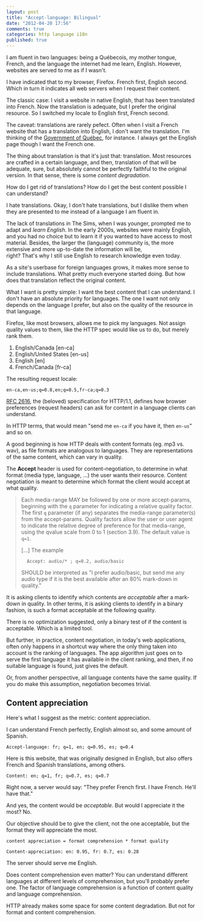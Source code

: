 ```yaml
---
layout: post
title: "Accept-language: Bilingual"
date: "2012-04-20 17:56"
comments: true
categories: http language i18n
published: true
---
```


I am fluent in two languages: being a Québecois, my mother tongue, 
French, and the language the internet had me learn, English. However, 
websites are served to me as if I wasn't.

I have indicated that to my browser, Firefox. French first, English 
second. Which in turn it indicates all web servers when I request their
content.

The classic case: I visit a website in native English, that has been 
translated into French. Now the translation is adequate, but I prefer
the original resource. So I switched my locale to English first, French
second.

The caveat: translations are rarely pefect. Often when I visit a 
French website that has a translation
into English, I don't want the translation. I'm thinking of the [Government of Québec][gouv], for
instance. I always get the English page though I want the French one.

The thing about translation is that it's just that: translation. Most
resources are crafted in a certain language, and then, translation of
that will be adequate, sure, but absolutely cannot be perfectly faithful
to the original version. In that sense, there is some 
*content degradation*.

How do I get rid of translations? How do I get the best content possible I can understand?

<!-- more -->

I hate translations. Okay, I don't hate translations, but I dislike 
them when they are presented to me instead of a language I am fluent in.

The lack of translations in The Sims, when I was younger, prompted me
to adapt and *learn English*. In the early 2000s, websites were mainly
English, and you had no choice but to learn it if you wanted to have
access to most material. Besides, the larger the (language) community 
is, the more extensive and more up-to-date the information will be,  
right? That's why I still use English to research knowledge even today.

As a site's userbase for foreign languages grows, it makes more sense to include
translations. What pretty much everyone started doing. But how does that translation reflect the original content.

What I want is pretty simple: I want the best content that I can understand.
I don't have an absolute priority for languages. The one I want not only
depends on the language I prefer, but also on the quality of the 
resource in that language.

Firefox, like most browsers, allows me to pick my languages. Not assign
quality values to them, like the HTTP spec would like us to do, but
merely rank them.

  1. English/Canada [en-ca]
  2. English/United States [en-us]
  3. English [en]
  4. French/Canada [fr-ca]

The resulting request locale:

    en-ca,en-us;q=0.8,en;q=0.5,fr-ca;q=0.3


[RFC 2616], the (beloved) specification for HTTP/1.1, defines how browser preferences (request headers) can ask for content in a language clients can understand.

In HTTP terms, that would mean "send me `en-ca` if you have it, then `en-us`" and so on.

A good beginning is how HTTP deals with content formats (eg. mp3 vs. wav), as file formats are analogous to languages. They are representations of the same content, which can vary in quality.

The **Accept** header is used for content-negotiation,
to determine in what format (media type, language, ...) the user wants
their resource. Content negotiation is meant to determine which format the client would accept at what quality. 

> Each media-range MAY be followed by one or more accept-params, 
> beginning with the `q` parameter for indicating a relative quality 
> factor. The first `q` parameter (if any) separates the media-range 
> parameter(s) from the accept-params. Quality factors allow the user 
> or user agent to indicate the relative degree of preference for that
> media-range, using the qvalue scale from 0 to 1 (section 3.9). The 
> default value is `q=1`.
> 
> [...] The example
>
>       Accept: audio/* ; q=0.2, audio/basic
>
> SHOULD be interpreted as "I prefer audio/basic, but send me any audio 
> type if it is the best available after an 80% mark-down in quality."

It is asking clients to identify which contents are *acceptable* after a mark-down in quality. In other terms, it is asking clients to identify in a binary fashion, is such a format acceptable at the following quality.

There is no optimization suggested, only a binary test of if the content is acceptable. Which is a limited tool. 

But further, in practice, content negotiation, 
in today's web applications, often 
only happens in a shortcut way where the only 
thing taken into account is the ranking of languages. The app algorithm just goes on to serve the first language it has available in the client ranking, and then, if no suitable language is found, just gives the default.

Or, from another
perspective, all language contents have the same quality. If you do make
this assumption, negotiation becomes trivial.

## Content appreciation
Here's what I suggest as the metric: content appreciation.

I can understand French perfectly, English almost so, and some amount of
Spanish.

    Accept-language: fr; q=1, en; q=0.95, es; q=0.4

Here is this website, that was originally designed in English, but also
offers French and Spanish translations, among others.

    Content: en; q=1, fr; q=0.7, es; q=0.7

Right now, a server would say: "They prefer French first. I have French.
He'll have that."

And yes, the content would be *acceptable*. But would I appreciate it 
the most? No. 

Our objective should be to give the client, not the one acceptable, but
the format they will appreciate the most.

    content appreciation = format comprehension * format quality
    
    Content-appreciation: en: 0.95, fr: 0.7, es: 0.28
    
The server should serve me English.

Does content comprehension even matter? You can understand different languages at different levels of comprehension, but you'll probably prefer one. 
The factor of language comprehension is a 
function of content quality and language comprehension.

HTTP already makes some space for some content degradation. But not for
format and content comprehension.

[gouv]: http://www.gouv.qc.ca/
[RFC 2616]: http://www.w3.org/Protocols/rfc2616/rfc2616-sec14.html#sec14.4